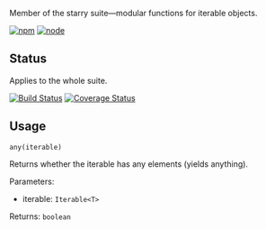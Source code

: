 Member of the starry suite—modular functions for iterable objects.

[![npm](https://img.shields.io/npm/v/starry.any.svg?style=flat-square)](https://www.npmjs.com/package/starry.any) [![node](https://img.shields.io/node/v/starry.any.svg?style=flat-square)](https://nodejs.org/en/download/)

## Status

Applies to the whole suite.

[![Build Status](https://img.shields.io/travis/seangenabe/starry.svg?style=flat-square)](https://travis-ci.org/seangenabe/starry) [![Coverage Status](https://img.shields.io/coveralls/seangenabe/starry.svg?style=flat-square)](https://coveralls.io/github/seangenabe/starry)

## Usage

`any(iterable)`

Returns whether the iterable has any elements (yields anything).

Parameters:
* iterable: `Iterable<T>`

Returns: `boolean`

